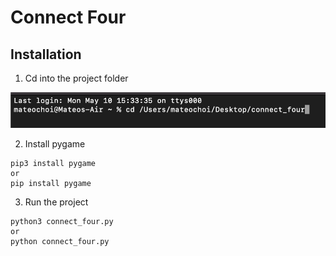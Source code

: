# Connect Four

## Installation
1. Cd into the project folder
   
![CD into folder](/images_readme/cd.png)
   

2. Install pygame

```
pip3 install pygame
or
pip install pygame
```
3. Run the project
```
python3 connect_four.py
or
python connect_four.py
```